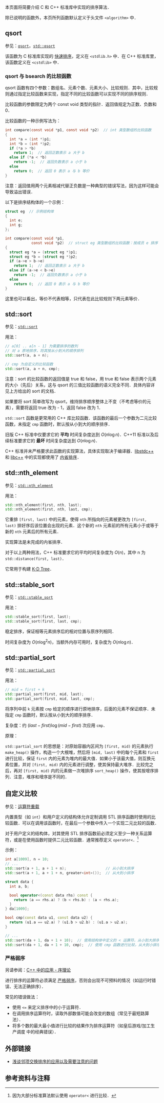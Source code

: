 本页面将简要介绍 C 和 C++ 标准库中实现的排序算法．

除已说明的函数外，本页所列函数默认定义于头文件 `<algorithm>` 中．

## qsort

参见：[`qsort`](https://zh.cppreference.com/w/c/algorithm/qsort)，[`std::qsort`](https://zh.cppreference.com/w/cpp/algorithm/qsort)

该函数为 C 标准库实现的 [快速排序](./quick-sort.md)，定义在 `<stdlib.h>` 中．在 C++ 标准库里，该函数定义在 `<cstdlib>` 中．

### qsort 与 bsearch 的比较函数

qsort 函数有四个参数：数组名、元素个数、元素大小、比较规则．其中，比较规则通过指定比较函数来实现，指定不同的比较函数可以实现不同的排序规则．

比较函数的参数限定为两个 const void 类型的指针．返回值规定为正数、负数和 0．

比较函数的一种示例写法为：

```c
int compare(const void *p1, const void *p2)  // int 类型数组的比较函数
{
  int *a = (int *)p1;
  int *b = (int *)p2;
  if (*a > *b)
    return 1;  // 返回正数表示 a 大于 b
  else if (*a < *b)
    return -1;  // 返回负数表示 a 小于 b
  else
    return 0;  // 返回 0 表示 a 与 b 等价
}
```

注意：返回值用两个元素相减代替正负数是一种典型的错误写法，因为这样可能会导致溢出错误．

以下是排序结构体的一个示例：

```c
struct eg  // 示例结构体
{
  int e;
  int g;
};

int compare(const void *p1,
            const void *p2)  // struct eg 类型数组的比较函数：按成员 e 排序
{
  struct eg *a = (struct eg *)p1;
  struct eg *b = (struct eg *)p2;
  if (a->e > b->e)
    return 1;  // 返回正数表示 a 大于 b
  else if (a->e < b->e)
    return -1;  // 返回负数表示 a 小于 b
  else
    return 0;  // 返回 0 表示 a 与 b 等价
}
```

这里也可以看出，等价不代表相等，只代表在此比较规则下两元素等价．

## std::sort

参见：[`std::sort`](https://zh.cppreference.com/w/cpp/algorithm/sort)

用法：

```cpp
// a[0] .. a[n - 1] 为需要排序的数列
// 对 a 原地排序，将其按从小到大的顺序排列
std::sort(a, a + n);

// cmp 为自定义的比较函数
std::sort(a, a + n, cmp);
```

注意：sort 的比较函数的返回值是 true 和 false，用 true 和 false 表示两个元素的大小（先后）关系，这与 qsort 的三值比较函数的语义完全不同．具体内容详见上方给出的 sort 的文档．

如果要将 sort 简单改写为 qsort，维持排序顺序整体上不变（不考虑等价的元素），需要将返回 true 改为 - 1，返回 false 改为 1．

`std::sort` 函数是更常用的 C++ 库比较函数．该函数的最后一个参数为二元比较函数，未指定 `cmp` 函数时，默认按从小到大的顺序排序．

旧版 C++ 标准中仅要求它的 **平均** 时间复杂度达到 $O(n\log n)$．C++11 标准以及后续标准要求它的 **最坏** 时间复杂度达到 $O(n\log n)$．

C++ 标准并未严格要求此函数的实现算法，具体实现取决于编译器．[libstdc++](https://github.com/mirrors/gcc/blob/master/libstdc++-v3/include/bits/stl_algo.h) 和 [libc++](http://llvm.org/svn/llvm-project/libcxx/trunk/include/algorithm) 中的实现都使用了 [内省排序](./quick-sort.md#内省排序)．

## std::nth\_element

参见：[`std::nth_element`](https://zh.cppreference.com/w/cpp/algorithm/nth_element)

用法：

```cpp
std::nth_element(first, nth, last);
std::nth_element(first, nth, last, cmp);
```

它重排 `[first, last)` 中的元素，使得 `nth` 所指向的元素被更改为 `[first, last)` 排好序后该位置会出现的元素．这个新的 `nth` 元素前的所有元素小于或等于新的 `nth` 元素后的所有元素．

实现算法是未完成的内省排序．

对于以上两种用法，C++ 标准要求它的平均时间复杂度为 $O(n)$，其中 n 为 `std::distance(first, last)`．

它常用于构建 [K-D Tree](../ds/kdt.md)．

## std::stable\_sort

参见：[`std::stable_sort`](https://zh.cppreference.com/w/cpp/algorithm/stable_sort)

用法：

```cpp
std::stable_sort(first, last);
std::stable_sort(first, last, cmp);
```

稳定排序，保证相等元素排序后的相对位置与原序列相同．

时间复杂度为 $O(n\log^2 n)$，当额外内存可用时，复杂度为 $O(n\log n)$．

## std::partial\_sort

参见：[`std::partial_sort`](https://zh.cppreference.com/w/cpp/algorithm/partial_sort)

用法：

```cpp
// mid = first + k
std::partial_sort(first, mid, last);
std::partial_sort(first, mid, last, cmp);
```

将序列中前 `k` 元素按 `cmp` 给定的顺序进行原地排序，后面的元素不保证顺序．未指定 `cmp` 函数时，默认按从小到大的顺序排序．

复杂度：约 $(\mathit{last}-\mathit{first})\log(\mathit{mid}-\mathit{first})$ 次应用 `cmp`．

原理：

`std::partial_sort` 的思想是：对原始容器内区间为 `[first, mid)` 的元素执行 `make_heap()` 操作，构造一个大根堆，然后将 `[mid, last)` 中的每个元素和 `first` 进行比较，保证 `first` 内的元素为堆内的最大值．如果小于该最大值，则互换元素位置，并对 `[first, mid)` 内的元素进行调整，使其保持最大堆序．比较完之后，再对 `[first, mid)` 内的元素做一次堆排序 `sort_heap()` 操作，使其按增序排列．注意，堆序和增序是不同的．

## 自定义比较

参见：[运算符重载](https://zh.cppreference.com/w/cpp/language/operators)

内置类型（如 `int`）和用户定义的结构体允许定制调用 STL 排序函数时使用的比较函数．可以在调用该函数时，在最后一个参数中传入一个实现二元比较的函数．

对于用户定义的结构体，对其使用 STL 排序函数前必须定义至少一种关系运算符，或是在使用函数时提供二元比较函数．通常推荐定义 `operator<`．[^note1]

示例：

```cpp
int a[1009], n = 10;
// ...
std::sort(a + 1, a + 1 + n);                  // 从小到大排序
std::sort(a + 1, a + 1 + n, greater<int>());  // 从大到小排序
```

```cpp
struct data {
  int a, b;

  bool operator<(const data rhs) const {
    return (a == rhs.a) ? (b < rhs.b) : (a < rhs.a);
  }
} da[1009];

bool cmp(const data u1, const data u2) {
  return (u1.a == u2.a) ? (u1.b > u2.b) : (u1.a > u2.a);
}

// ...
std::sort(da + 1, da + 1 + 10);  // 使用结构体中定义的 < 运算符，从小到大排序
std::sort(da + 1, da + 1 + 10, cmp);  // 使用 cmp 函数进行比较，从大到小排序
```

### 严格弱序

另请参阅：[C++ 中的应用 - 序理论](../math/order-theory.md#c-中的应用)

进行排序的运算符必须满足 [严格弱序](../math/order-theory.md#二元关系)，否则会出现不可预料的情况（如运行时错误、无法正确排序）．

常见的错误做法：

-   使用 `<=` 来定义排序中的小于运算符．
-   在调用排序运算符时，读取外部数值可能会改变的数组（常见于最短路算法）．
-   将多个数的最大最小值进行比较的结果作为排序运算符（如皇后游戏/加工生产调度 中的经典错误）．

## 外部链接

-   [浅谈邻项交换排序的应用以及需要注意的问题](https://ouuan.github.io/浅谈邻项交换排序的应用以及需要注意的问题/)

## 参考资料与注释

[^note1]: 因为大部分标准算法默认使用 `operator<` 进行比较．
